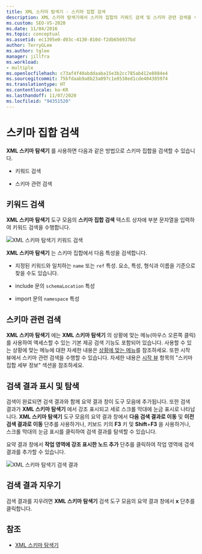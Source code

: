 ```yaml
---
title: XML 스키마 탐색기 - 스키마 집합 검색
description: XML 스키마 탐색기에서 스키마 집합의 키워드 검색 및 스키마 관련 검색을 수행하는 방법을 알아봅니다.
ms.custom: SEO-VS-2020
ms.date: 11/04/2016
ms.topic: conceptual
ms.assetid: ec1395e0-d03c-4130-810d-f2db656937bd
author: TerryGLee
ms.author: tglee
manager: jillfra
ms.workload:
- multiple
ms.openlocfilehash: c73af4f40abddaaba15e3b2cc785ab412e8884e4
ms.sourcegitcommit: 75bfdaab9a8b23a097c1e8538ed1cde404305974
ms.translationtype: HT
ms.contentlocale: ko-KR
ms.lasthandoff: 11/07/2020
ms.locfileid: "94351520"
---
```

# <a name="search-the-schema-set"></a>스키마 집합 검색

**XML 스키마 탐색기** 를 사용하면 다음과 같은 방법으로 스키마 집합을 검색할 수 있습니다.

- 키워드 검색

- 스키마 관련 검색

## <a name="keyword-search"></a>키워드 검색

**XML 스키마 탐색기** 도구 모음의 **스키마 집합 검색** 텍스트 상자에 부분 문자열을 입력하여 키워드 검색을 수행합니다.

![XML 스키마 탐색기 키워드 검색](../xml-tools/media/schemaexplorersearch.gif)

**XML 스키마 탐색기** 는 스키마 집합에서 다음 특성을 검색합니다.

- 지정된 키워드와 일치하는 `name` 또는 `ref` 특성. 요소, 특성, 형식과 이름을 기준으로 찾을 수도 있습니다.

- include 문의 `schemaLocation` 특성

- import 문의 `namespace` 특성

## <a name="schema-specific-search"></a>스키마 관련 검색

**XML 스키마 탐색기** 에는 **XML 스키마 탐색기** 의 상황에 맞는 메뉴(마우스 오른쪽 클릭)를 사용하여 액세스할 수 있는 기본 제공 검색 기능도 포함되어 있습니다. 사용할 수 있는 상황에 맞는 메뉴에 대한 자세한 내용은 [상황에 맞는 메뉴](../xml-tools/context-menus-xml-schema-explorer.md)를 참조하세요. 또한 시작 뷰에서 스키마 관련 검색을 수행할 수 있습니다. 자세한 내용은 [시작 뷰](../xml-tools/start-view.md) 항목의 "스키마 집합 세부 정보" 섹션을 참조하세요.

## <a name="display-and-navigate-search-results"></a>검색 결과 표시 및 탐색

검색이 완료되면 검색 결과와 함께 요약 결과 창이 도구 모음에 추가됩니다. 또한 검색 결과가 **XML 스키마 탐색기** 에서 강조 표시되고 세로 스크롤 막대에 눈금 표시로 나타납니다. **XML 스키마 탐색기** 도구 모음의 요약 결과 창에서 **다음 검색 결과로 이동** 및 **이전 검색 결과로 이동** 단추를 사용하거나, 키보드 키의 **F3** 키 및 **Shift**+**F3** 을 사용하거나, 스크롤 막대의 눈금 표시를 클릭하여 검색 결과를 탐색할 수 있습니다.

요약 결과 창에서 **작업 영역에 강조 표시한 노드 추가** 단추를 클릭하여 작업 영역에 검색 결과를 추가할 수 있습니다.

![XML 스키마 탐색기 검색 결과](../xml-tools/media/schemaexplorersearchresult.gif)

## <a name="clear-search-results"></a>검색 결과 지우기

검색 결과를 지우려면 **XML 스키마 탐색기** 검색 도구 모음의 요약 결과 창에서 **x** 단추를 클릭합니다.

## <a name="see-also"></a>참조

- [XML 스키마 탐색기](../xml-tools/xml-schema-explorer.md)
